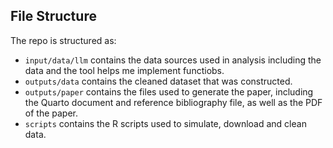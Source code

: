 
## File Structure

The repo is structured as:

-   `input/data/llm` contains the data sources used in analysis including the data and the tool helps me implement functiobs.
-   `outputs/data` contains the cleaned dataset that was constructed.
-   `outputs/paper` contains the files used to generate the paper, including the Quarto document and reference bibliography file, as well as the PDF of the paper. 
-   `scripts` contains the R scripts used to simulate, download and clean data.
